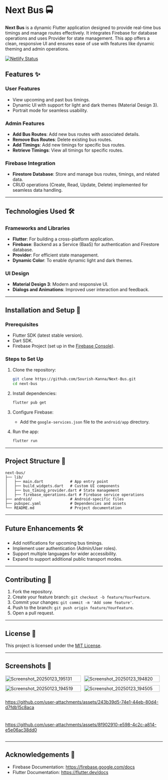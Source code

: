 # Next Bus 🚍

**Next Bus** is a dynamic Flutter application designed to provide real-time bus timings and manage routes effectively. It integrates Firebase for database operations and uses Provider for state management. This app offers a clean, responsive UI and ensures ease of use with features like dynamic theming and admin operations.

[![Netlify Status](https://api.netlify.com/api/v1/badges/777b9eb4-079a-464c-8b70-982df4a55b06/deploy-status)](https://app.netlify.com/sites/next-bus-app/deploys)

## Features ✨

### User Features

- View upcoming and past bus timings.
- Dynamic UI with support for light and dark themes (Material Design 3).
- Portrait mode for seamless usability.

### Admin Features

- **Add Bus Routes**: Add new bus routes with associated details.
- **Remove Bus Routes**: Delete existing bus routes.
- **Add Timings**: Add new timings for specific bus routes.
- **Retrieve Timings**: View all timings for specific routes.

### Firebase Integration

- **Firestore Database**: Store and manage bus routes, timings, and related data.
- CRUD operations (Create, Read, Update, Delete) implemented for seamless data handling.

---

## Technologies Used 🛠️

### Frameworks and Libraries

- **Flutter**: For building a cross-platform application.
- **Firebase**: Backend as a Service (BaaS) for authentication and Firestore database.
- **Provider**: For efficient state management.
- **Dynamic Color**: To enable dynamic light and dark themes.

### UI Design

- **Material Design 3**: Modern and responsive UI.
- **Dialogs and Animations**: Improved user interaction and feedback.

---

## Installation and Setup 🚀

### Prerequisites

- Flutter SDK (latest stable version).
- Dart SDK.
- Firebase Project (set up in the [Firebase Console](https://console.firebase.google.com/)).

### Steps to Set Up

1. Clone the repository:

   ```bash
   git clone https://github.com/Sourish-Kanna/Next-Bus.git
   cd next-bus
   ```

2. Install dependencies:

   ```bash
   flutter pub get
   ```

3. Configure Firebase:
    - Add the `google-services.json` file to the `android/app` directory.

4. Run the app:

   ```bash
   flutter run
   ```

---

## Project Structure 📁

``` text
next-bus/
├── lib/
│   ├── main.dart            # App entry point
│   ├── build_widgets.dart   # Custom UI components
│   ├── bus_timing_provider.dart # State management
│   ├── firebase_operations.dart # Firebase service operations
├── android/                 # Android-specific files
├── pubspec.yaml             # Dependencies and assets
└── README.md                # Project documentation
```

---

## Future Enhancements 🛠️

- Add notifications for upcoming bus timings.
- Implement user authentication (Admin/User roles).
- Support multiple languages for wider accessibility.
- Expand to support additional public transport modes.

---

## Contributing 🤝

1. Fork the repository.
2. Create your feature branch: `git checkout -b feature/YourFeature`.
3. Commit your changes: `git commit -m 'Add some feature'`.
4. Push to the branch: `git push origin feature/YourFeature`.
5. Open a pull request.

---

## License 📄

This project is licensed under the [MIT License](LICENSE).

---

## Screenshots 📸

<div style="display: flex; flex-wrap: wrap; gap: 10px;">
  <img src="https://github.com/user-attachments/assets/2842a9a3-e108-4be3-ab67-0c8eea904bdd" alt="Screenshot_20250123_195131" style="width: 100%; max-width: 48%; height: auto;">
  <img src="https://github.com/user-attachments/assets/f61997bc-7f84-48c5-8b13-feb433c92726" alt="Screenshot_20250123_194820" style="width: 100%; max-width: 48%; height: auto;">
  <img src="https://github.com/user-attachments/assets/ad314106-c706-4d41-8152-e50b9affd147" alt="Screenshot_20250123_194519" style="width: 100%; max-width: 48%; height: auto;">
  <img src="https://github.com/user-attachments/assets/fc3569f8-002b-4549-8601-8b206f7e08ad" alt="Screenshot_20250123_194505" style="width: 100%; max-width: 48%; height: auto;">

  <https://github.com/user-attachments/assets/243b39d5-74e1-44eb-80d4-d7fdb15c8aca>

<https://github.com/user-attachments/assets/8f902910-e598-4c2c-a814-e5e06ac38dd0>
</div>

---

## Acknowledgements 🙏

- Firebase Documentation: <https://firebase.google.com/docs>
- Flutter Documentation: <https://flutter.dev/docs>
